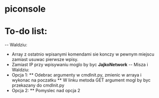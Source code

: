 # piconsole

# To-do list:
-- Waldziu:
* Array z ostatnio wpisanymi komendami sie konczy w pewnym miejscu zamiast usuwac pierwsze wpisy.
* Zamiast IP przy wpisywaniu moglo by byc <b>JajkoNetwork</b>
-- Misza i Waldziu:
* Opcja 1:
** Odebrac argumenty w cmdInit.py, zmienic w arraya i wykonac na poczatku
** W linku metoda GET argument mogl by byc przekazany do cmdInit.py
* Opcja 2:
** Pomyslec nad opcja 2    
<br>

